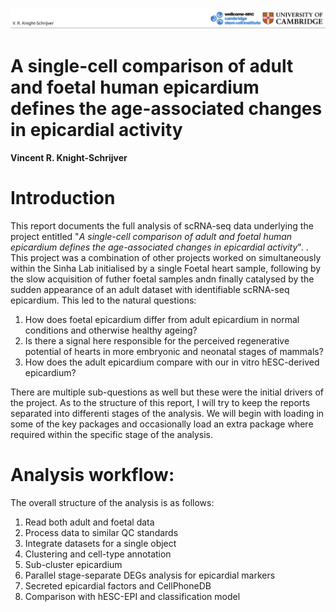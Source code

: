 <img 
  src="documentation_materials/header_logos.png" 
  alt="University of Cambridge and Wellcome - MRC Cambridge Stem Cell Institute logos" 
  title="University of Cambridge and Wellcome - MRC Cambridge Stem Cell Institute logos" 
/>

# A single-cell comparison of adult and foetal human epicardium defines the age-associated changes in epicardial activity
#### Vincent R. Knight-Schrijver

# Introduction
This report documents the full analysis of scRNA-seq data underlying the project entitled 
"*A single-cell comparison of adult and foetal human epicardium defines the age-associated changes in epicardial activity*".
. This project was a combination of other projects worked on simultaneously within the Sinha Lab initialised by a single
 Foetal heart sample, following by the slow acquisition of futher foetal samples andn finally catalysed by 
 the sudden appearance of an adult dataset with identifiable scRNA-seq epicardium. This led to the natural questions:

1. How does foetal epicardium differ from adult epicardium in normal conditions and otherwise healthy ageing?
2. Is there a signal here responsible for the perceived regenerative potential of hearts in more embryonic and neonatal stages of mammals?
3. How does the adult epicardium compare with our in vitro hESC-derived epicardium?

There are multiple sub-questions as well but these were the initial drivers of the project. As to the structure of this report, I will try to keep 
the reports separated into differenti stages of the analysis. We will begin with loading in some of the key packages and occasionally load an 
extra package where required within the specific stage of the analysis.

# Analysis workflow:
The overall structure of the analysis is as follows:

1. Read both adult and foetal data
2. Process data to similar QC standards
3. Integrate datasets for a single object
4. Clustering and cell-type annotation
5. Sub-cluster epicardium
6. Parallel stage-separate DEGs analysis for epicardial markers
7. Secreted epicardial factors and CellPhoneDB
8. Comparison with hESC-EPI and classification model




